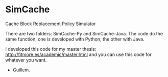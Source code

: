 SimCache
========

Cache Block Replacement Policy Simulator

There are two folders: SimCache-Py and SimCache-Java. The code do the same function, one is developed with Python, the other with Java.

I developed this code for my master thesis: http://fitmore.es/academic/master.html and you can use this code for whatever you want.

- Guillem.
